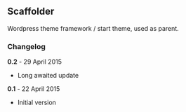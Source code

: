 ## Scaffolder

Wordpress theme framework / start theme, used as parent.

### Changelog

**0.2** - 29 April 2015
* Long awaited update

**0.1** - 22 April 2015
* Initial version
